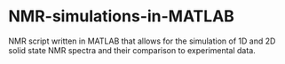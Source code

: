 # NMR-simulations-in-MATLAB
NMR script written in MATLAB that allows for the simulation of 1D and 2D solid state NMR spectra and their comparison to experimental data.
